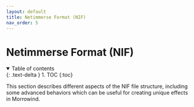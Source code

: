 ```yaml
---
layout: default
title: Netimmerse Format (NIF)
nav_order: 5
---
```


# Netimmerse Format (NIF)

<details open markdown="block">
  <summary>
    Table of contents
  </summary>
  {: .text-delta }
1. TOC
{:toc}
</details>

This section describes different aspects of the NIF file structure, including some advanced behaviors which can be useful for creating unique effects in Morrowind.
